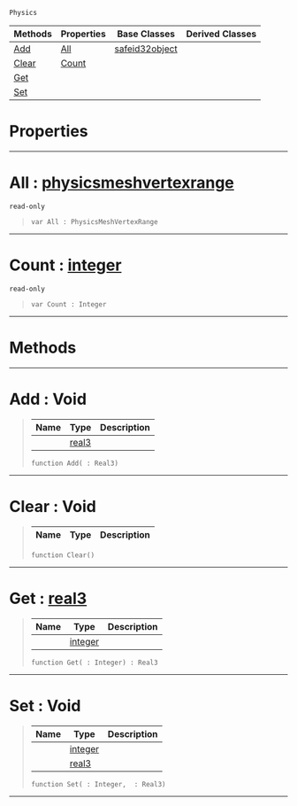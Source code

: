  `Physics`

|Methods|Properties|Base Classes|Derived Classes|
|---|---|---|---|
|[ Add](https://github.com/PlasmaEngine/PlasmaDocs/blob/master/code_reference/class_reference/physicsmeshvertexdata.markdown#add-void)|[ All](https://github.com/PlasmaEngine/PlasmaDocs/blob/master/code_reference/class_reference/physicsmeshvertexdata.markdown#all-plasma-engine-document)|[safeid32object](https://github.com/PlasmaEngine/PlasmaDocs/blob/master/code_reference/class_reference/safeid32object.markdown)| |
|[ Clear](https://github.com/PlasmaEngine/PlasmaDocs/blob/master/code_reference/class_reference/physicsmeshvertexdata.markdown#clear-void)|[ Count](https://github.com/PlasmaEngine/PlasmaDocs/blob/master/code_reference/class_reference/physicsmeshvertexdata.markdown#count-plasma-engine-docume)| | |
|[ Get](https://github.com/PlasmaEngine/PlasmaDocs/blob/master/code_reference/class_reference/physicsmeshvertexdata.markdown#get-plasma-engine-document)| | | |
|[ Set](https://github.com/PlasmaEngine/PlasmaDocs/blob/master/code_reference/class_reference/physicsmeshvertexdata.markdown#set-void)| | | |


 #  Properties


---  
 #  All : [physicsmeshvertexrange](https://github.com/PlasmaEngine/PlasmaDocs/blob/master/code_reference/class_reference/physicsmeshvertexrange.markdown)

 `read-only`

> 
> ``` lang=cpp, name=Lightning
> var All : PhysicsMeshVertexRange


---  
 #  Count : [integer](https://github.com/PlasmaEngine/PlasmaDocs/blob/master/code_reference/lightning_base_types/integer.markdown)

 `read-only`

> 
> ``` lang=cpp, name=Lightning
> var Count : Integer


---  
 #  Methods


---  
 #  Add : Void

> 
> |Name|Type|Description|
> |---|---|---|
> ||[real3](https://github.com/PlasmaEngine/PlasmaDocs/blob/master/code_reference/lightning_base_types/real3.markdown)| |
> ``` lang=cpp, name=Lightning
> function Add( : Real3)
> ``` 


---  
 #  Clear : Void

> 
> |Name|Type|Description|
> |---|---|---|
> ``` lang=cpp, name=Lightning
> function Clear()
> ``` 


---  
 #  Get : [real3](https://github.com/PlasmaEngine/PlasmaDocs/blob/master/code_reference/lightning_base_types/real3.markdown)

> 
> |Name|Type|Description|
> |---|---|---|
> ||[integer](https://github.com/PlasmaEngine/PlasmaDocs/blob/master/code_reference/lightning_base_types/integer.markdown)| |
> ``` lang=cpp, name=Lightning
> function Get( : Integer) : Real3
> ``` 


---  
 #  Set : Void

> 
> |Name|Type|Description|
> |---|---|---|
> ||[integer](https://github.com/PlasmaEngine/PlasmaDocs/blob/master/code_reference/lightning_base_types/integer.markdown)| |
> ||[real3](https://github.com/PlasmaEngine/PlasmaDocs/blob/master/code_reference/lightning_base_types/real3.markdown)| |
> ``` lang=cpp, name=Lightning
> function Set( : Integer,  : Real3)
> ``` 


---  
 

 